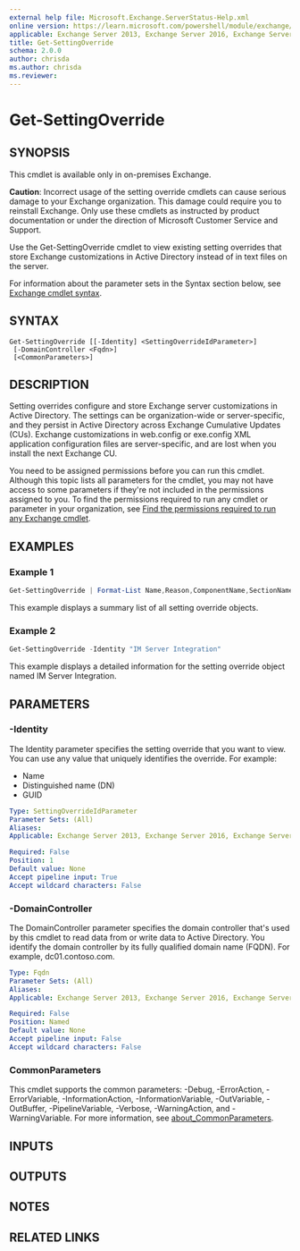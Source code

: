 ```yaml
---
external help file: Microsoft.Exchange.ServerStatus-Help.xml
online version: https://learn.microsoft.com/powershell/module/exchange/get-settingoverride
applicable: Exchange Server 2013, Exchange Server 2016, Exchange Server 2019
title: Get-SettingOverride
schema: 2.0.0
author: chrisda
ms.author: chrisda
ms.reviewer:
---
```


# Get-SettingOverride

## SYNOPSIS
This cmdlet is available only in on-premises Exchange.

**Caution**: Incorrect usage of the setting override cmdlets can cause serious damage to your Exchange organization. This damage could require you to reinstall Exchange. Only use these cmdlets as instructed by product documentation or under the direction of Microsoft Customer Service and Support.

Use the Get-SettingOverride cmdlet to view existing setting overrides that store Exchange customizations in Active Directory instead of in text files on the server.

For information about the parameter sets in the Syntax section below, see [Exchange cmdlet syntax](https://learn.microsoft.com/powershell/exchange/exchange-cmdlet-syntax).

## SYNTAX

```
Get-SettingOverride [[-Identity] <SettingOverrideIdParameter>]
 [-DomainController <Fqdn>]
 [<CommonParameters>]
```

## DESCRIPTION
Setting overrides configure and store Exchange server customizations in Active Directory. The settings can be organization-wide or server-specific, and they persist in Active Directory across Exchange Cumulative Updates (CUs). Exchange customizations in web.config or exe.config XML application configuration files are server-specific, and are lost when you install the next Exchange CU.

You need to be assigned permissions before you can run this cmdlet. Although this topic lists all parameters for the cmdlet, you may not have access to some parameters if they're not included in the permissions assigned to you. To find the permissions required to run any cmdlet or parameter in your organization, see [Find the permissions required to run any Exchange cmdlet](https://learn.microsoft.com/powershell/exchange/find-exchange-cmdlet-permissions).

## EXAMPLES

### Example 1
```powershell
Get-SettingOverride | Format-List Name,Reason,ComponentName,SectionName,Parameters,Server
```

This example displays a summary list of all setting override objects.

### Example 2
```powershell
Get-SettingOverride -Identity "IM Server Integration"
```

This example displays a detailed information for the setting override object named IM Server Integration.

## PARAMETERS

### -Identity
The Identity parameter specifies the setting override that you want to view. You can use any value that uniquely identifies the override. For example:

- Name
- Distinguished name (DN)
- GUID

```yaml
Type: SettingOverrideIdParameter
Parameter Sets: (All)
Aliases:
Applicable: Exchange Server 2013, Exchange Server 2016, Exchange Server 2019

Required: False
Position: 1
Default value: None
Accept pipeline input: True
Accept wildcard characters: False
```

### -DomainController
The DomainController parameter specifies the domain controller that's used by this cmdlet to read data from or write data to Active Directory. You identify the domain controller by its fully qualified domain name (FQDN). For example, dc01.contoso.com.

```yaml
Type: Fqdn
Parameter Sets: (All)
Aliases:
Applicable: Exchange Server 2013, Exchange Server 2016, Exchange Server 2019

Required: False
Position: Named
Default value: None
Accept pipeline input: False
Accept wildcard characters: False
```

### CommonParameters
This cmdlet supports the common parameters: -Debug, -ErrorAction, -ErrorVariable, -InformationAction, -InformationVariable, -OutVariable, -OutBuffer, -PipelineVariable, -Verbose, -WarningAction, and -WarningVariable. For more information, see [about_CommonParameters](https://go.microsoft.com/fwlink/p/?LinkID=113216).

## INPUTS

## OUTPUTS

## NOTES

## RELATED LINKS
